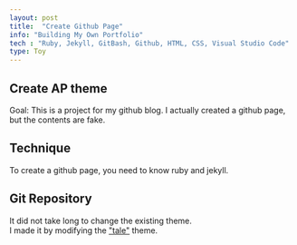 ```yaml
---
layout: post
title:  "Create Github Page"
info: "Building My Own Portfolio"
tech : "Ruby, Jekyll, GitBash, Github, HTML, CSS, Visual Studio Code"
type: Toy
---
```


## Create AP theme
Goal: This is a project for my github blog. 
I actually created a github page, but the contents are fake.


## Technique
To create a github page, you need to know ruby and jekyll.  


## Git Repository
It did not take long to change the existing theme.  
I made it by modifying the ["tale"](https://github.com/chesterhow/tale) theme.  
